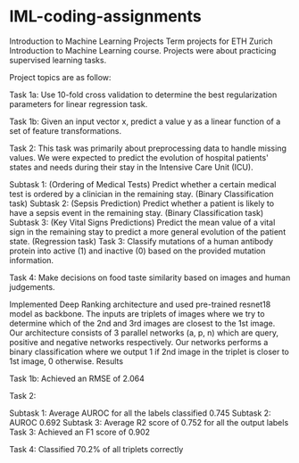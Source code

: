 # IML-coding-assignments

Introduction to Machine Learning Projects
Term projects for ETH Zurich Introduction to Machine Learning course. Projects were about practicing supervised learning tasks.

Project topics are as follow:

Task 1a: Use 10-fold cross validation to determine the best regularization parameters for linear regression task.

Task 1b: Given an input vector x, predict a value y as a linear function of a set of feature transformations.

Task 2: This task was primarily about preprocessing data to handle missing values. We were expected to predict the evolution of hospital patients' states and needs during their stay in the Intensive Care Unit (ICU).

Subtask 1: (Ordering of Medical Tests) Predict whether a certain medical test is ordered by a clinician in the remaining stay. (Binary Classification task)
Subtask 2: (Sepsis Prediction) Predict whether a patient is likely to have a sepsis event in the remaining stay. (Binary Classification task)
Subtask 3: (Key Vital Signs Predictions) Predict the mean value of a vital sign in the remaining stay to predict a more general evolution of the patient state. (Regression task)
Task 3: Classify mutations of a human antibody protein into active (1) and inactive (0) based on the provided mutation information.

Task 4: Make decisions on food taste similarity based on images and human judgements.

Implemented Deep Ranking architecture and used pre-trained resnet18 model as backbone. The inputs are triplets of images where we try to determine which of the 2nd and 3rd images are closest to the 1st image. Our architecture consists of 3 parallel networks (a, p, n) which are query, positive and negative networks respectively. Our networks performs a binary classification where we output 1 if 2nd image in the triplet is closer to 1st image, 0 otherwise.
Results

Task 1b: Achieved an RMSE of 2.064

Task 2:

Subtask 1: Average AUROC for all the labels classified 0.745
Subtask 2: AUROC 0.692
Subtask 3: Average R2 score of 0.752 for all the output labels
Task 3: Achieved an F1 score of 0.902

Task 4: Classified 70.2% of all triplets correctly
